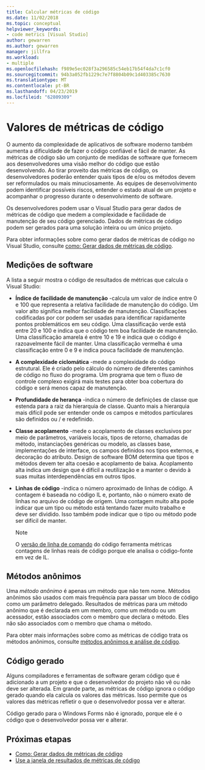 ```yaml
---
title: Calcular métricas de código
ms.date: 11/02/2018
ms.topic: conceptual
helpviewer_keywords:
- code metrics [Visual Studio]
author: gewarren
ms.author: gewarren
manager: jillfra
ms.workload:
- multiple
ms.openlocfilehash: f989e5ec028f3a296585c54eb17b54f4da7c1cf0
ms.sourcegitcommit: 94b3a052fb1229c7e7f8804b09c1d403385c7630
ms.translationtype: MT
ms.contentlocale: pt-BR
ms.lasthandoff: 04/23/2019
ms.locfileid: "62809309"
---
```

# <a name="code-metrics-values"></a>Valores de métricas de código

O aumento da complexidade de aplicativos de software moderno também aumenta a dificuldade de fazer o código confiável e fácil de manter. As métricas de código são um conjunto de medidas de software que fornecem aos desenvolvedores uma visão melhor do código que estão desenvolvendo. Ao tirar proveito das métricas de código, os desenvolvedores poderão entender quais tipos de e/ou os métodos devem ser reformulados ou mais minuciosamente. As equipes de desenvolvimento podem identificar possíveis riscos, entender o estado atual de um projeto e acompanhar o progresso durante o desenvolvimento de software.

Os desenvolvedores podem usar o Visual Studio para gerar dados de métricas de código que medem a complexidade e facilidade de manutenção de seu código gerenciado. Dados de métricas de código podem ser gerados para uma solução inteira ou um único projeto.

Para obter informações sobre como gerar dados de métricas de código no Visual Studio, consulte [como: Gerar dados de métricas de código](../code-quality/how-to-generate-code-metrics-data.md).

## <a name="software-measurements"></a>Medições de software

A lista a seguir mostra o código de resultados de métricas que calcula o Visual Studio:

- **Índice de facilidade de manutenção** -calcula um valor de índice entre 0 e 100 que representa a relativa facilidade de manutenção do código. Um valor alto significa melhor facilidade de manutenção. Classificações codificadas por cor podem ser usadas para identificar rapidamente pontos problemáticos em seu código. Uma classificação verde está entre 20 e 100 e indica que o código tem boa facilidade de manutenção. Uma classificação amarela é entre 10 e 19 e indica que o código é razoavelmente fácil de manter. Uma classificação vermelha é uma classificação entre 0 e 9 e indica pouca facilidade de manutenção.

- **A complexidade ciclomática** -mede a complexidade do código estrutural. Ele é criado pelo cálculo do número de diferentes caminhos de código no fluxo do programa. Um programa que tem o fluxo de controle complexo exigirá mais testes para obter boa cobertura do código e será menos capaz de manutenção.

- **Profundidade de herança** -indica o número de definições de classe que estenda para a raiz da hierarquia de classe. Quanto mais a hierarquia mais difícil pode ser entender onde os campos e métodos particulares são definidos ou / e redefinido.

- **Classe acoplamento** -mede o acoplamento de classes exclusivos por meio de parâmetros, variáveis locais, tipos de retorno, chamadas de método, instanciações genéricas ou modelo, as classes base, implementações de interface, os campos definidos nos tipos externos, e decoração do atributo. Design de software BOM determina que tipos e métodos devem ter alta coesão e acoplamento de baixa. Acoplamento alta indica um design que é difícil a reutilização e a manter o devido à suas muitas interdependências em outros tipos.

- **Linhas de código** -indica o número aproximado de linhas de código. A contagem é baseada no código IL e, portanto, não o número exato de linhas no arquivo de código de origem. Uma contagem muito alta pode indicar que um tipo ou método está tentando fazer muito trabalho e deve ser dividido. Isso também pode indicar que o tipo ou método pode ser difícil de manter.

   > [!NOTE]
   > O [versão de linha de comando](../code-quality/how-to-generate-code-metrics-data.md#command-line-code-metrics) do código ferramenta métricas contagens de linhas reais de código porque ele analisa o código-fonte em vez de IL.

## <a name="anonymous-methods"></a>Métodos anônimos

Uma *método anônimo* é apenas um método que não tem nome. Métodos anônimos são usados com mais frequência para passar um bloco de código como um parâmetro delegado. Resultados de métricas para um método anônimo que é declarada em um membro, como um método ou um acessador, estão associados com o membro que declara o método. Eles não são associados com o membro que chama o método.

Para obter mais informações sobre como as métricas de código trata os métodos anônimos, consulte [métodos anônimos e análise de código](../code-quality/anonymous-methods-and-code-analysis.md).

## <a name="generated-code"></a>Código gerado

Alguns compiladores e ferramentas de software geram código que é adicionado a um projeto e que o desenvolvedor do projeto não vê ou não deve ser alterada. Em grande parte, as métricas de código ignora o código gerado quando ela calcula os valores das métricas. Isso permite que os valores das métricas refletir o que o desenvolvedor possa ver e alterar.

Código gerado para o Windows Forms não é ignorado, porque ele é o código que o desenvolvedor possa ver e alterar.

## <a name="next-steps"></a>Próximas etapas

- [Como: Gerar dados de métricas de código](../code-quality/how-to-generate-code-metrics-data.md)
- [Use a janela de resultados de métricas de código](../code-quality/working-with-code-metrics-data.md)